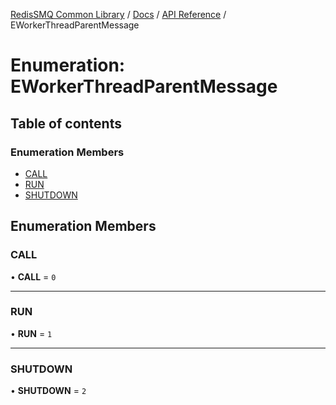 [RedisSMQ Common Library](../../../README.md) / [Docs](../../README.md) / [API Reference](../README.md) / EWorkerThreadParentMessage

# Enumeration: EWorkerThreadParentMessage

## Table of contents

### Enumeration Members

- [CALL](EWorkerThreadParentMessage.md#call)
- [RUN](EWorkerThreadParentMessage.md#run)
- [SHUTDOWN](EWorkerThreadParentMessage.md#shutdown)

## Enumeration Members

### CALL

• **CALL** = ``0``

___

### RUN

• **RUN** = ``1``

___

### SHUTDOWN

• **SHUTDOWN** = ``2``
